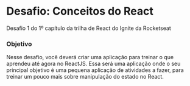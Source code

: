 # Desafio: Conceitos do React
Desafio 1 do 1º capítulo da trilha de React do Ignite da Rocketseat

### Objetivo
Nesse desafio, você deverá criar uma aplicação para treinar o que aprendeu até agora no ReactJS. Essa será uma aplicação onde o seu principal objetivo é uma pequena aplicação de atividades a fazer, para treinar um pouco mais sobre manipulação do estado no React.
